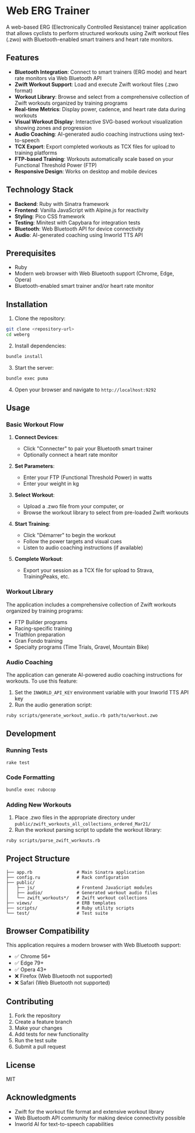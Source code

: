 # Web ERG Trainer

A web-based ERG (Electronically Controlled Resistance) trainer application that allows cyclists to perform structured workouts using Zwift workout files (.zwo) with Bluetooth-enabled smart trainers and heart rate monitors.

## Features

- **Bluetooth Integration**: Connect to smart trainers (ERG mode) and heart rate monitors via Web Bluetooth API
- **Zwift Workout Support**: Load and execute Zwift workout files (.zwo format)
- **Workout Library**: Browse and select from a comprehensive collection of Zwift workouts organized by training programs
- **Real-time Metrics**: Display power, cadence, and heart rate data during workouts
- **Visual Workout Display**: Interactive SVG-based workout visualization showing zones and progression
- **Audio Coaching**: AI-generated audio coaching instructions using text-to-speech
- **TCX Export**: Export completed workouts as TCX files for upload to training platforms
- **FTP-based Training**: Workouts automatically scale based on your Functional Threshold Power (FTP)
- **Responsive Design**: Works on desktop and mobile devices

## Technology Stack

- **Backend**: Ruby with Sinatra framework
- **Frontend**: Vanilla JavaScript with Alpine.js for reactivity
- **Styling**: Pico CSS framework
- **Testing**: Minitest with Capybara for integration tests
- **Bluetooth**: Web Bluetooth API for device connectivity
- **Audio**: AI-generated coaching using Inworld TTS API

## Prerequisites

- Ruby
- Modern web browser with Web Bluetooth support (Chrome, Edge, Opera)
- Bluetooth-enabled smart trainer and/or heart rate monitor

## Installation

1. Clone the repository:

```bash
git clone <repository-url>
cd weberg
```

2. Install dependencies:

```bash
bundle install
```

3. Start the server:

```bash
bundle exec puma
```

4. Open your browser and navigate to `http://localhost:9292`

## Usage

### Basic Workout Flow

1. **Connect Devices**:

   - Click "Connecter" to pair your Bluetooth smart trainer
   - Optionally connect a heart rate monitor

2. **Set Parameters**:

   - Enter your FTP (Functional Threshold Power) in watts
   - Enter your weight in kg

3. **Select Workout**:

   - Upload a .zwo file from your computer, or
   - Browse the workout library to select from pre-loaded Zwift workouts

4. **Start Training**:

   - Click "Démarrer" to begin the workout
   - Follow the power targets and visual cues
   - Listen to audio coaching instructions (if available)

5. **Complete Workout**:
   - Export your session as a TCX file for upload to Strava, TrainingPeaks, etc.

### Workout Library

The application includes a comprehensive collection of Zwift workouts organized by training programs:

- FTP Builder programs
- Racing-specific training
- Triathlon preparation
- Gran Fondo training
- Specialty programs (Time Trials, Gravel, Mountain Bike)

### Audio Coaching

The application can generate AI-powered audio coaching instructions for workouts. To use this feature:

1. Set the `INWORLD_API_KEY` environment variable with your Inworld TTS API key
2. Run the audio generation script:

```bash
ruby scripts/generate_workout_audio.rb path/to/workout.zwo
```

## Development

### Running Tests

```bash
rake test
```

### Code Formatting

```bash
bundle exec rubocop
```

### Adding New Workouts

1. Place .zwo files in the appropriate directory under `public/zwift_workouts_all_collections_ordered_Mar21/`
2. Run the workout parsing script to update the workout library:

```bash
ruby scripts/parse_zwift_workouts.rb
```

## Project Structure

```
├── app.rb                 # Main Sinatra application
├── config.ru              # Rack configuration
├── public/
│   ├── js/                # Frontend JavaScript modules
│   ├── audio/             # Generated workout audio files
│   └── zwift_workouts*/   # Zwift workout collections
├── views/                 # ERB templates
├── scripts/               # Ruby utility scripts
└── test/                  # Test suite
```

## Browser Compatibility

This application requires a modern browser with Web Bluetooth support:

- ✅ Chrome 56+
- ✅ Edge 79+
- ✅ Opera 43+
- ❌ Firefox (Web Bluetooth not supported)
- ❌ Safari (Web Bluetooth not supported)

## Contributing

1. Fork the repository
2. Create a feature branch
3. Make your changes
4. Add tests for new functionality
5. Run the test suite
6. Submit a pull request

## License

MIT

## Acknowledgments

- Zwift for the workout file format and extensive workout library
- Web Bluetooth API community for making device connectivity possible
- Inworld AI for text-to-speech capabilities
